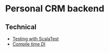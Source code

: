 # Personal CRM backend

## Technical

- [Testing with ScalaTest](https://playframework.com/documentation/2.5.x/ScalaTestingWithScalaTest)
- [Compile time DI](http://loicdescotte.github.io/posts/play24-compile-time-di/)